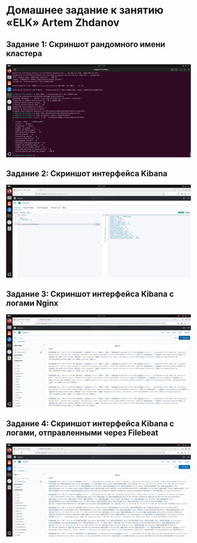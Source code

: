 # Домашнее задание к занятию «ELK» Artem Zhdanov

## Задание 1: Скриншот рандомного имени кластера
![Random Cluster Name](./random_name.png)

## Задание 2: Скриншот интерфейса Kibana
![Kibana Interface](./Kibana.png)

## Задание 3: Скриншот интерфейса Kibana с логами Nginx
![Kibana Nginx Logs](./Kibana_nginx.png)

## Задание 4: Скриншот интерфейса Kibana с логами, отправленными через Filebeat
![Filebeat Logs](./filebeat.png)
